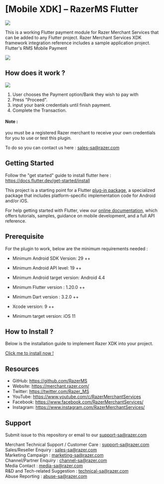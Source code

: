 <!--
 # license: Copyright © 2011-2020 Razer Merchant Services. All Rights Reserved. 
 -->
 # [Mobile XDK] – RazerMS Flutter

<img src="https://user-images.githubusercontent.com/38641542/74424311-a9d64000-4e8c-11ea-8d80-d811cfe66972.jpg">

This is a working Flutter payment module for Razer Merchant Services that can be added to any Flutter project. Razer Merchant Services XDK framework integration reference includes a sample application project.
Flutter's RMS Mobile Payment


![](https://media.giphy.com/media/v1.Y2lkPTc5MGI3NjExdmxsNG9xNmU4MGo2YnhmcHNqZzh6MHA3Z2hjdDZjMDQ5a2ZqdGV4bCZlcD12MV9pbnRlcm5hbF9naWZfYnlfaWQmY3Q9Zw/UpzS59GnsjU6nkMfbS/giphy.gif)




## How does it work ? 

<img src="https://github.com/Naloff67/Mobile-XDK-RazerMS_Flutter/assets/89504625/ac496bd7-9ff5-4c7e-8a66-66aa670936e5">

 1. User chooses the Payment option/Bank they wish to pay with 
 2. Press "Proceed".
 3. input your bank credentials until finish payment. 
 4. Complete the Transaction. 

#### Note :

you must be a registered Razer merchant to receive your own credentials for you to use or test this plugin.

To do so you can contact us here : sales-sa@razer.com

## Getting Started

Follow the "get started" guide to install flutter here : https://docs.flutter.dev/get-started/install

This project is a starting point for a Flutter
[plug-in package](https://flutter.dev/developing-packages/),
a specialized package that includes platform-specific implementation code for
Android and/or iOS.

For help getting started with Flutter, view our
[online documentation](https://flutter.dev/docs), which offers tutorials,
samples, guidance on mobile development, and a full API reference.


## Prerequisite 

For the plugin to work, below are the minimum requirements needed :


- Minimum Android SDK Version: 29 ++

- Minimum Android API level: 19 ++

- Minimum Android target version: Android 4.4

- Minimum Flutter version : 1.20.0 ++

- Minimum Dart version : 3.2.0 ++

- Xcode version: 9 ++

- Minimum target version: iOS 11

## How to Install ? 

Below is the installation guide to implement Razer XDK into your project. 

[Click me to install now !](https://github.com/Naloff67/Mobile-XDK-RazerMS_Flutter/wiki/Installation-Guide)


## Resources

- GitHub:     https://github.com/RazerMS
- Website:    https://merchant.razer.com/
- Twitter:    https://twitter.com/Razer_MS
- YouTube:    https://www.youtube.com/c/RazerMerchantServices
- Facebook:   https://www.facebook.com/RazerMerchantServices/
- Instagram:  https://www.instagram.com/RazerMerchantServices/


## Support

Submit issue to this repository or email to our support-sa@razer.com

Merchant Technical Support / Customer Care : support-sa@razer.com<br>
Sales/Reseller Enquiry : sales-sa@razer.com<br>
Marketing Campaign : marketing-sa@razer.com<br>
Channel/Partner Enquiry : channel-sa@razer.com<br>
Media Contact : media-sa@razer.com<br>
R&D and Tech-related Suggestion : technical-sa@razer.com<br>
Abuse Reporting : abuse-sa@razer.com
